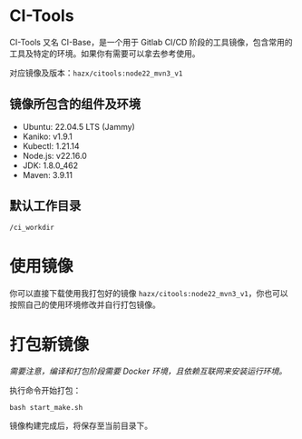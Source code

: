 # CI-Tools

CI-Tools 又名 CI-Base，是一个用于 Gitlab CI/CD 阶段的工具镜像，包含常用的工具及特定的环境。如果你有需要可以拿去参考使用。

对应镜像及版本：`hazx/citools:node22_mvn3_v1`

## 镜像所包含的组件及环境

- Ubuntu: 22.04.5 LTS (Jammy)
- Kaniko: v1.9.1
- Kubectl: 1.21.14
- Node.js: v22.16.0
- JDK: 1.8.0_462
- Maven: 3.9.11

## 默认工作目录

```
/ci_workdir
```

# 使用镜像

你可以直接下载使用我打包好的镜像 `hazx/citools:node22_mvn3_v1`，你也可以按照自己的使用环境修改并自行打包镜像。
 

# 打包新镜像

*需要注意，编译和打包阶段需要 Docker 环境，且依赖互联网来安装运行环境。*

执行命令开始打包：

```shell
bash start_make.sh
```

镜像构建完成后，将保存至当前目录下。